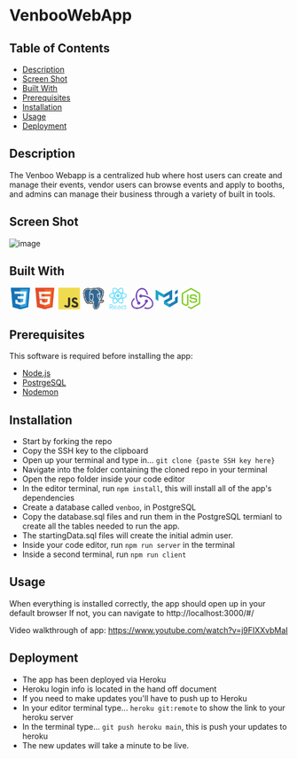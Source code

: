 # VenbooWebApp


## Table of Contents

- [Description](#description)
- [Screen Shot](#screen-shot)
- [Built With](#built-with)
- [Prerequisites](#prerequisite)
- [Installation](#installation)
- [Usage](#usage)
- [Deployment](#deployment)


## Description

The Venboo Webapp is a centralized hub where host users can create and manage their events, vendor users can browse events and apply to booths, and admins can manage their business through a variety of built in tools.


## Screen Shot
![image](https://user-images.githubusercontent.com/111070987/184179968-241b557f-6e87-474c-a490-226c4852b9db.png)


## Built With

<a href="https://www.w3schools.com/w3css/defaulT.asp"><img src="https://raw.githubusercontent.com/devicons/devicon/master/icons/css3/css3-original.svg" height="40px" width="40px" /></a>
<a href="https://www.w3schools.com/html/"><img src="https://raw.githubusercontent.com/devicons/devicon/master/icons/html5/html5-original.svg" height="40px" width="40px" /></a>
<a href="https://www.w3schools.com/js/default.asp"><img src="https://raw.githubusercontent.com/devicons/devicon/master/icons/javascript/javascript-original.svg" height="40px" width="40px" /></a>
<a href="https://www.postgresql.org/"><img src="https://raw.githubusercontent.com/devicons/devicon/master/icons/postgresql/postgresql-original.svg" height="40px" width="40px" /></a>
<a href="https://reactjs.org/"><img src="https://raw.githubusercontent.com/devicons/devicon/master/icons/react/react-original-wordmark.svg" height="40px" width="40px" /></a>
<a href="https://redux.js.org/"><img src="https://raw.githubusercontent.com/devicons/devicon/master/icons/redux/redux-original.svg" height="40px" width="40px" /></a>
<a href="https://material-ui.com/"><img src="https://raw.githubusercontent.com/devicons/devicon/master/icons/materialui/materialui-original.svg" height="40px" width="40px" /></a>
<a href="https://nodejs.org/en/"><img src="https://github.com/devicons/devicon/blob/master/icons/nodejs/nodejs-plain.svg" height="40px" width="40px" /></a>


## Prerequisites

This software is required before installing the app:
- [Node.js](https://nodejs.org/en/)
- [PostrgeSQL](https://www.postgresql.org/)
- [Nodemon](https://nodemon.io/)


## Installation

- Start by forking the repo
- Copy the SSH key to the clipboard
- Open up your terminal and type in... `git clone {paste SSH key here}`
- Navigate into the folder containing the cloned repo in your terminal
- Open the repo folder inside your code editor
- In the editor terminal, run `npm install`, this will install all of the app's dependencies
- Create a database called `venboo`, in PostgreSQL
- Copy the database.sql files and run them in the PostgreSQL termianl to create all the tables needed to run the app.
- The startingData.sql files will create the initial admin user.
- Inside your code editor, run `npm run server` in the terminal
- Inside a second terminal, run `npm run client`


## Usage

When everything is installed correctly, the app should open up in your default browser
If not, you can navigate to http://localhost:3000/#/

Video walkthrough of app: https://www.youtube.com/watch?v=j9FIXXvbMaI 


## Deployment

- The app has been deployed via Heroku
- Heroku login info is located in the hand off document
- If you need to make updates you'll have to push up to Heroku
- In your editor terminal type... `heroku git:remote` to show the link to your heroku server
- In the terminal type... `git push heroku main`, this is push your updates to heroku
- The new updates will take a minute to be live.

